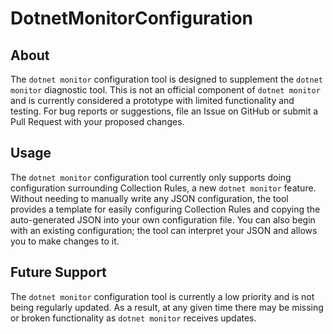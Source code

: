 # DotnetMonitorConfiguration

## About

The `dotnet monitor` configuration tool is designed to supplement the `dotnet monitor` diagnostic tool. This is not an official component of `dotnet monitor` and is currently considered a prototype with limited functionality and testing. For bug reports or suggestions, file an Issue on GitHub or submit a Pull Request with your proposed changes.

## Usage

The `dotnet monitor` configuration tool currently only supports doing configuration surrounding Collection Rules, a new `dotnet monitor` feature. Without needing to manually write any JSON configuration, the tool provides a template for easily configuring Collection Rules and copying the auto-generated JSON into your own configuration file. You can also begin with an existing configuration; the tool can interpret your JSON and allows you to make changes to it.

## Future Support

The `dotnet monitor` configuration tool is currently a low priority and is not being regularly updated. As a result, at any given time there may be missing or broken functionality as `dotnet monitor` receives updates.
